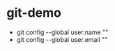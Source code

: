 # git-demo
- git config --global user.name "<user-name>"
- git config --global user.email "<user-email>"
